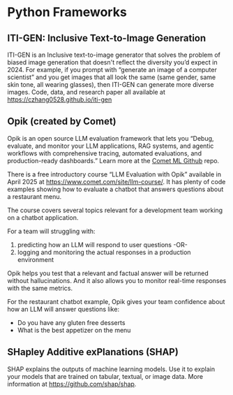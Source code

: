 # Python Frameworks

## ITI-GEN: Inclusive Text-to-Image Generation

ITI-GEN is an Inclusive text-to-image generator that solves the problem of biased image generation that doesn't reflect the diversity you’d expect in 2024. For example, if you prompt with “generate an image of a computer scientist” and you get images that all look the same (same gender, same skin tone, all wearing glasses), then ITI-GEN can generate more diverse images. Code, data, and research paper all available at https://czhang0528.github.io/iti-gen

## Opik (created by Comet)
Opik is an open source LLM evaluation framework that lets you “Debug, evaluate, and monitor your LLM applications, RAG systems, and agentic workflows with comprehensive tracing, automated evaluations, and production-ready dashboards.” Learn more at the [Comet ML Github](https://github.com/comet-ml/opik) repo.

There is a free introductory course “LLM Evaluation with Opik” available in April 2025 at https://www.comet.com/site/llm-course/. It has plenty of code examples showing how to evaluate a chatbot that answers questions about a restaurant menu. 

The course covers several topics relevant for a development team working on a chatbot application. 

For a team will struggling with: 
1) predicting how an LLM will respond to user questions
-OR-
2) logging and monitoring the actual responses in a production environment

Opik helps you test that a relevant and factual answer will be returned without hallucinations. And it also allows you to monitor real-time responses with the same metrics.

For the restaurant chatbot example, Opik gives your team confidence about how an LLM will answer questions like:
* Do you have any gluten free desserts
* What is the best appetizer on the menu


## SHapley Additive exPlanations (SHAP)

SHAP explains the outputs of machine learning models. Use it to explain your models that are trained on tabular, textual, or image data. More information at https://github.com/shap/shap. 


